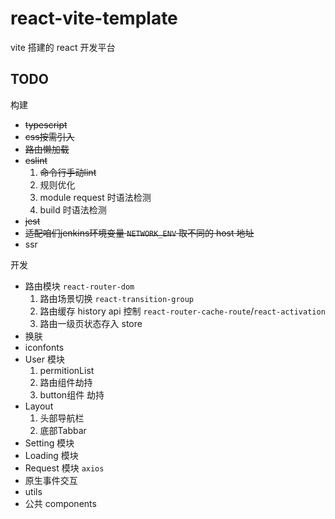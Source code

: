# react-vite-template
vite 搭建的 react 开发平台  

## TODO
构建
- ~~typescript~~
- ~~css按需引入~~
- ~~路由懒加载~~
- ~~eslint~~  
    1. ~~命令行手动lint~~
    2. 规则优化
    3. module request 时语法检测
    4. build 时语法检测
- ~~jest~~
- ~~适配咱们jenkins环境变量 ```NETWORK_ENV``` 取不同的 host 地址~~
- ssr  

开发
- 路由模块 ```react-router-dom```  
   1. 路由场景切换 ```react-transition-group```  
   2. 路由缓存 history api 控制 ```react-router-cache-route```/```react-activation```  
   3. 路由一级页状态存入 store
- 换肤
- iconfonts
- User 模块  
    1. permitionList
    2. 路由组件劫持
    3. button组件 劫持
- Layout
    1. 头部导航栏
    2. 底部Tabbar
- Setting 模块
- Loading 模块
- Request 模块 ```axios```
- 原生事件交互
- utils
- 公共 components
